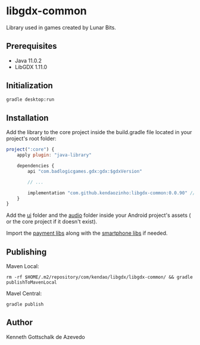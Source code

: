 # libgdx-common

Library used in games created by Lunar Bits.

## Prerequisites

- Java 11.0.2
- LibGDX 1.11.0

## Initialization

```bash
gradle desktop:run
```

## Installation

Add the library to the core project inside the build.gradle file located in your project's root folder:

```js
project(":core") {
    apply plugin: "java-library"

    dependencies {
        api "com.badlogicgames.gdx:gdx:$gdxVersion"

        // ...

        implementation "com.github.kendaozinho:libgdx-common:0.0.90" // <-- add this
    }
}
```

Add the [ui](./core/assets/ui) folder and the [audio](./core/assets/audio) folder inside your Android project's assets (
or the core project if it doesn't exist).

Import the [payment libs](https://github.com/libgdx/gdx-pay) along with
the [smartphone libs](https://github.com/libgdx/gdx-pay/tree/master/gdx-pay-android-googlebilling) if needed.

## Publishing

Maven Local:

```
rm -rf $HOME/.m2/repository/com/kendao/libgdx/libgdx-common/ && gradle publishToMavenLocal
```

Mavel Central:

```
gradle publish
```

## Author

Kenneth Gottschalk de Azevedo
